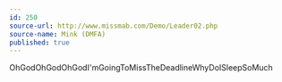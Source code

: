 ```yaml
---
id: 250
source-url: http://www.missmab.com/Demo/Leader02.php
source-name: Mink (DMFA)
published: true
---
```


<p>OhGodOhGodOhGodI'mGoingToMissTheDeadlineWhyDoISleepSoMuch</p>


